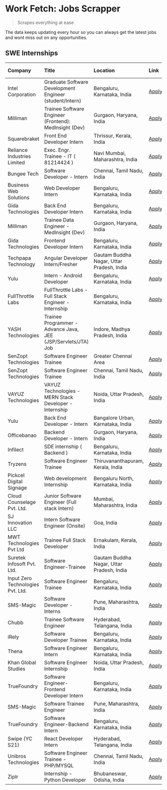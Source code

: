 # Work Fetch: Jobs Scrapper
> Scrapes everything at ease

The data keeps updating every hour so you can always get the latest jobs and wont miss out on any opportunities.

## SWE Internships
<!--START_SECTION:workfetch-->
| Company                           | Title                                                         | Location                                  | Link                                                                                                                                                                                                                                                                          | Date Posted   |
|:----------------------------------|:--------------------------------------------------------------|:------------------------------------------|:------------------------------------------------------------------------------------------------------------------------------------------------------------------------------------------------------------------------------------------------------------------------------|:--------------|
| Intel Corporation                 | Graduate Software Development Engineer (student/Intern)       | Bengaluru, Karnataka, India               | [Apply](https://in.linkedin.com/jobs/view/graduate-software-development-engineer-student-intern-at-intel-corporation-3844158226?position=30&pageNum=0&refId=jmlCWIYYN7HZ9ISaPCWiKA%3D%3D&trackingId=dbN2a6dkk3yVUistlkWWxg%3D%3D&trk=public_jobs_jserp-result_search-card)    | 2024-03-02    |
| Milliman                          | Trainee Software Engineer (Frontend): MedInsight (Dev)        | Gurgaon, Haryana, India                   | [Apply](https://in.linkedin.com/jobs/view/trainee-software-engineer-frontend-medinsight-dev-at-milliman-3792874280?position=5&pageNum=0&refId=jmlCWIYYN7HZ9ISaPCWiKA%3D%3D&trackingId=kT%2Bo3ZdgGLJi5nfiIwjxLg%3D%3D&trk=public_jobs_jserp-result_search-card)                | 2024-03-01    |
| Squarebraket                      | Front End Developer Intern                                    | Thrissur, Kerala, India                   | [Apply](https://in.linkedin.com/jobs/view/front-end-developer-intern-at-squarebraket-3838541191?position=14&pageNum=0&refId=jmlCWIYYN7HZ9ISaPCWiKA%3D%3D&trackingId=ipAQyJT8yq6qs2g0ml7JWg%3D%3D&trk=public_jobs_jserp-result_search-card)                                    | 2024-02-29    |
| Reliance Industries Limited       | Exec. Engr. Trainee - IT ( 81214424 )                         | Navi Mumbai, Maharashtra, India           | [Apply](https://in.linkedin.com/jobs/view/exec-engr-trainee-it-81214424-at-reliance-industries-limited-3842850941?position=58&pageNum=0&refId=jmlCWIYYN7HZ9ISaPCWiKA%3D%3D&trackingId=dWVNYHaHFH7KcpQYQyDlZA%3D%3D&trk=public_jobs_jserp-result_search-card)                  | 2024-02-29    |
| Bungee Tech                       | Software Developer - Intern                                   | Chennai, Tamil Nadu, India                | [Apply](https://in.linkedin.com/jobs/view/software-developer-intern-at-bungee-tech-3842220746?position=49&pageNum=0&refId=jmlCWIYYN7HZ9ISaPCWiKA%3D%3D&trackingId=rq1gcy62qBxA0v%2BPnJWapA%3D%3D&trk=public_jobs_jserp-result_search-card)                                    | 2024-02-28    |
| Business Web Solutions            | Web Developer Intern                                          | Bengaluru, Karnataka, India               | [Apply](https://in.linkedin.com/jobs/view/web-developer-intern-at-business-web-solutions-3839906144?position=16&pageNum=0&refId=jmlCWIYYN7HZ9ISaPCWiKA%3D%3D&trackingId=s%2Feq0Q4gwL1uJzQlNTEHUw%3D%3D&trk=public_jobs_jserp-result_search-card)                              | 2024-02-26    |
| Gida Technologies                 | Back End Developer Intern                                     | Bengaluru, Karnataka, India               | [Apply](https://in.linkedin.com/jobs/view/back-end-developer-intern-at-gida-technologies-3836849295?position=48&pageNum=0&refId=jmlCWIYYN7HZ9ISaPCWiKA%3D%3D&trackingId=Vn282Gs48RakKGOTkT1pmw%3D%3D&trk=public_jobs_jserp-result_search-card)                                | 2024-02-23    |
| Milliman                          | Trainee Data Engineer - MedInsight (Dev)                      | Gurgaon, Haryana, India                   | [Apply](https://in.linkedin.com/jobs/view/trainee-data-engineer-medinsight-dev-at-milliman-3789275187?position=57&pageNum=0&refId=jmlCWIYYN7HZ9ISaPCWiKA%3D%3D&trackingId=JsQ7Ctnl%2F4DCjTktEnST2w%3D%3D&trk=public_jobs_jserp-result_search-card)                            | 2024-02-23    |
| Gida Technologies                 | Frontend Developer Intern                                     | Bengaluru, Karnataka, India               | [Apply](https://in.linkedin.com/jobs/view/frontend-developer-intern-at-gida-technologies-3836040945?position=15&pageNum=0&refId=jmlCWIYYN7HZ9ISaPCWiKA%3D%3D&trackingId=cxnomq0fCH15GVZqVricrQ%3D%3D&trk=public_jobs_jserp-result_search-card)                                | 2024-02-21    |
| Techpapa Technology               | Angular Developer Intern/Fresher                              | Gautam Buddha Nagar, Uttar Pradesh, India | [Apply](https://in.linkedin.com/jobs/view/angular-developer-intern-fresher-at-techpapa-technology-3834305862?position=45&pageNum=0&refId=jmlCWIYYN7HZ9ISaPCWiKA%3D%3D&trackingId=IXt6aYGWUA7akIb9%2F%2BvL%2Bw%3D%3D&trk=public_jobs_jserp-result_search-card)                 | 2024-02-20    |
| Yulu                              | Intern - Android Developer                                    | Bengaluru, Karnataka, India               | [Apply](https://in.linkedin.com/jobs/view/intern-android-developer-at-yulu-3834459982?position=44&pageNum=0&refId=jmlCWIYYN7HZ9ISaPCWiKA%3D%3D&trackingId=eOijeUbBv%2FOLRKddOGUE%2Bg%3D%3D&trk=public_jobs_jserp-result_search-card)                                          | 2024-02-19    |
| FullThrottle Labs                 | FullThrottle Labs - Full Stack Engineer - Internship          | Bengaluru, Karnataka, India               | [Apply](https://in.linkedin.com/jobs/view/fullthrottle-labs-full-stack-engineer-internship-at-fullthrottle-labs-3829636016?position=43&pageNum=0&refId=jmlCWIYYN7HZ9ISaPCWiKA%3D%3D&trackingId=824ioqZazh8rsDNjnifa8Q%3D%3D&trk=public_jobs_jserp-result_search-card)         | 2024-02-17    |
| YASH Technologies                 | Trainee Programmer - Advance Java, JEE (JSP/Servlets/JTA) Job | Indore, Madhya Pradesh, India             | [Apply](https://in.linkedin.com/jobs/view/trainee-programmer-advance-java-jee-jsp-servlets-jta-job-at-yash-technologies-3811759183?position=13&pageNum=0&refId=jmlCWIYYN7HZ9ISaPCWiKA%3D%3D&trackingId=5tahstcglnwa0RygquAFpw%3D%3D&trk=public_jobs_jserp-result_search-card) | 2024-02-13    |
| SenZopt Technologies              | Software Engineer Trainee                                     | Greater Chennai Area                      | [Apply](https://in.linkedin.com/jobs/view/software-engineer-trainee-at-senzopt-technologies-3827688781?position=31&pageNum=0&refId=jmlCWIYYN7HZ9ISaPCWiKA%3D%3D&trackingId=%2FCFI0Nx4BOONAWvYmtZXlA%3D%3D&trk=public_jobs_jserp-result_search-card)                           | 2024-02-12    |
| SenZopt Technologies              | Software Engineer Trainee                                     | Chennai, Tamil Nadu, India                | [Apply](https://in.linkedin.com/jobs/view/software-engineer-trainee-at-senzopt-technologies-3827686880?position=41&pageNum=0&refId=jmlCWIYYN7HZ9ISaPCWiKA%3D%3D&trackingId=dJsBIMapmG1N8IXE246GOA%3D%3D&trk=public_jobs_jserp-result_search-card)                             | 2024-02-12    |
| VAYUZ Technologies                | VAYUZ Technologies - MERN Stack Developer - Internship        | Noida, Uttar Pradesh, India               | [Apply](https://in.linkedin.com/jobs/view/vayuz-technologies-mern-stack-developer-internship-at-vayuz-technologies-3822619356?position=47&pageNum=0&refId=jmlCWIYYN7HZ9ISaPCWiKA%3D%3D&trackingId=8sXvcBTmtbAIuF7f19ZoUg%3D%3D&trk=public_jobs_jserp-result_search-card)      | 2024-02-10    |
| Yulu                              | Back End Developer - Intern                                   | Bangalore Urban, Karnataka, India         | [Apply](https://in.linkedin.com/jobs/view/back-end-developer-intern-at-yulu-3821682220?position=6&pageNum=0&refId=jmlCWIYYN7HZ9ISaPCWiKA%3D%3D&trackingId=J15EBEUNksnMumq2%2FOcvKA%3D%3D&trk=public_jobs_jserp-result_search-card)                                            | 2024-02-04    |
| Officebanao                       | Backend Developer - Intern                                    | Gurgaon, Haryana, India                   | [Apply](https://in.linkedin.com/jobs/view/backend-developer-intern-at-officebanao-3814263731?position=21&pageNum=0&refId=jmlCWIYYN7HZ9ISaPCWiKA%3D%3D&trackingId=K3nFqUqleAhAUusn2z75Jg%3D%3D&trk=public_jobs_jserp-result_search-card)                                       | 2024-01-31    |
| Infilect                          | SDE internship ( Backend )                                    | Bengaluru, Karnataka, India               | [Apply](https://in.linkedin.com/jobs/view/sde-internship-backend-at-infilect-3815120558?position=22&pageNum=0&refId=jmlCWIYYN7HZ9ISaPCWiKA%3D%3D&trackingId=BIYyVnd4k3rb3F0altlW5g%3D%3D&trk=public_jobs_jserp-result_search-card)                                            | 2024-01-25    |
| Tryzens                           | Software Engineer Trainee                                     | Thiruvananthapuram, Kerala, India         | [Apply](https://in.linkedin.com/jobs/view/software-engineer-trainee-at-tryzens-3809363491?position=34&pageNum=0&refId=jmlCWIYYN7HZ9ISaPCWiKA%3D%3D&trackingId=7VTsjkkIy48S3OoMUis7BQ%3D%3D&trk=public_jobs_jserp-result_search-card)                                          | 2024-01-18    |
| Pickcel Digital Signage           | Web development Internship                                    | Bengaluru North, Karnataka, India         | [Apply](https://in.linkedin.com/jobs/view/web-development-internship-at-pickcel-digital-signage-3826062393?position=52&pageNum=0&refId=jmlCWIYYN7HZ9ISaPCWiKA%3D%3D&trackingId=8QL1cXpWOyTTKCQBUGBWYQ%3D%3D&trk=public_jobs_jserp-result_search-card)                         | 2024-01-15    |
| Cloud Counselage Pvt. Ltd.        | Junior Software Engineer (Full stack Intern)                  | Mumbai, Maharashtra, India                | [Apply](https://in.linkedin.com/jobs/view/junior-software-engineer-full-stack-intern-at-cloud-counselage-pvt-ltd-3803132814?position=23&pageNum=0&refId=jmlCWIYYN7HZ9ISaPCWiKA%3D%3D&trackingId=SfMLifZccRC2V2qK2Cg8xg%3D%3D&trk=public_jobs_jserp-result_search-card)        | 2024-01-11    |
| SJ Innovation LLC                 | Intern Software Engineer (Onsite)                             | Goa, India                                | [Apply](https://in.linkedin.com/jobs/view/intern-software-engineer-onsite-at-sj-innovation-llc-3799959011?position=39&pageNum=0&refId=jmlCWIYYN7HZ9ISaPCWiKA%3D%3D&trackingId=f5v85gXPZma6Oc2LS6RidA%3D%3D&trk=public_jobs_jserp-result_search-card)                          | 2024-01-11    |
| MWT Technologies Pvt Ltd          | Trainee Full Stack Developer                                  | Ernakulam, Kerala, India                  | [Apply](https://in.linkedin.com/jobs/view/trainee-full-stack-developer-at-mwt-technologies-pvt-ltd-3800921715?position=3&pageNum=0&refId=jmlCWIYYN7HZ9ISaPCWiKA%3D%3D&trackingId=cmO0beWufqz0iXIUEP148w%3D%3D&trk=public_jobs_jserp-result_search-card)                       | 2024-01-09    |
| Suretek Infosoft Pvt. Ltd.        | Software Engineer-Trainee                                     | Gautam Buddha Nagar, Uttar Pradesh, India | [Apply](https://in.linkedin.com/jobs/view/software-engineer-trainee-at-suretek-infosoft-pvt-ltd-3800934643?position=17&pageNum=0&refId=jmlCWIYYN7HZ9ISaPCWiKA%3D%3D&trackingId=q8I69XSTz1XhmzcXTDjLVQ%3D%3D&trk=public_jobs_jserp-result_search-card)                         | 2024-01-09    |
| Input Zero Technologies Pvt. Ltd. | Software Engineer Trainee                                     | Bengaluru, Karnataka, India               | [Apply](https://in.linkedin.com/jobs/view/software-engineer-trainee-at-input-zero-technologies-pvt-ltd-3800927643?position=29&pageNum=0&refId=jmlCWIYYN7HZ9ISaPCWiKA%3D%3D&trackingId=802ZYjJcKtokWJEFYZLqkQ%3D%3D&trk=public_jobs_jserp-result_search-card)                  | 2024-01-09    |
| SMS-Magic                         | Software Developer -Interns                                   | Pune, Maharashtra, India                  | [Apply](https://in.linkedin.com/jobs/view/software-developer-interns-at-sms-magic-3799485343?position=32&pageNum=0&refId=jmlCWIYYN7HZ9ISaPCWiKA%3D%3D&trackingId=hH9ykJmj979Lr9%2FzE7lHzA%3D%3D&trk=public_jobs_jserp-result_search-card)                                     | 2024-01-05    |
| Chubb                             | Trainee Software Engineer                                     | Hyderabad, Telangana, India               | [Apply](https://in.linkedin.com/jobs/view/trainee-software-engineer-at-chubb-3811550279?position=60&pageNum=0&refId=jmlCWIYYN7HZ9ISaPCWiKA%3D%3D&trackingId=W7s5czaGKaccZwrrSZhMGA%3D%3D&trk=public_jobs_jserp-result_search-card)                                            | 2023-12-28    |
| iRely                             | Software Developer Trainee                                    | Bengaluru, Karnataka, India               | [Apply](https://in.linkedin.com/jobs/view/software-developer-trainee-at-irely-3801577534?position=9&pageNum=0&refId=jmlCWIYYN7HZ9ISaPCWiKA%3D%3D&trackingId=3fcXkbP%2B7NMMzl9aOJshAw%3D%3D&trk=public_jobs_jserp-result_search-card)                                          | 2023-12-22    |
| Thena                             | Software Engineer Intern                                      | Bengaluru, Karnataka, India               | [Apply](https://in.linkedin.com/jobs/view/software-engineer-intern-at-thena-3778731751?position=11&pageNum=0&refId=jmlCWIYYN7HZ9ISaPCWiKA%3D%3D&trackingId=xYs%2FjkvgSU1rQdwvkxfNKQ%3D%3D&trk=public_jobs_jserp-result_search-card)                                           | 2023-12-05    |
| Khan Global Studies               | Software Engineer Internship                                  | Noida, Uttar Pradesh, India               | [Apply](https://in.linkedin.com/jobs/view/software-engineer-internship-at-khan-global-studies-3766942197?position=42&pageNum=0&refId=jmlCWIYYN7HZ9ISaPCWiKA%3D%3D&trackingId=d4je8%2FgfPE%2FANkzYmVpECQ%3D%3D&trk=public_jobs_jserp-result_search-card)                       | 2023-11-27    |
| TrueFoundry                       | Software Engineer- Frontend Developer Intern                  | Bengaluru, Karnataka, India               | [Apply](https://in.linkedin.com/jobs/view/software-engineer-frontend-developer-intern-at-truefoundry-3790095058?position=10&pageNum=0&refId=jmlCWIYYN7HZ9ISaPCWiKA%3D%3D&trackingId=gRo6E3dMOn3JL1FFYcJyeA%3D%3D&trk=public_jobs_jserp-result_search-card)                    | 2023-11-24    |
| SMS-Magic                         | Software Trainee Engineer                                     | Pune, Maharashtra, India                  | [Apply](https://in.linkedin.com/jobs/view/software-trainee-engineer-at-sms-magic-3761409781?position=25&pageNum=0&refId=jmlCWIYYN7HZ9ISaPCWiKA%3D%3D&trackingId=jfQVxi1cPq3XjR4X7biufA%3D%3D&trk=public_jobs_jserp-result_search-card)                                        | 2023-11-16    |
| TrueFoundry                       | Software Engineer-Backend Intern                              | Bengaluru, Karnataka, India               | [Apply](https://in.linkedin.com/jobs/view/software-engineer-backend-intern-at-truefoundry-3779508170?position=28&pageNum=0&refId=jmlCWIYYN7HZ9ISaPCWiKA%3D%3D&trackingId=uTzjGbYvb6vg1WDNAOoDFw%3D%3D&trk=public_jobs_jserp-result_search-card)                               | 2023-11-10    |
| Swipe (YC S21)                    | React Developer Intern                                        | Hyderabad, Telangana, India               | [Apply](https://in.linkedin.com/jobs/view/react-developer-intern-at-swipe-yc-s21-3737600089?position=12&pageNum=0&refId=jmlCWIYYN7HZ9ISaPCWiKA%3D%3D&trackingId=dkDrL47n2rd9gQqKUnHGjw%3D%3D&trk=public_jobs_jserp-result_search-card)                                        | 2023-10-13    |
| Unibros Technologies              | Software Engineer Trainee - PHP/MYSQL                         | Chennai, Tamil Nadu, India                | [Apply](https://in.linkedin.com/jobs/view/software-engineer-trainee-php-mysql-at-unibros-technologies-3656599241?position=35&pageNum=0&refId=jmlCWIYYN7HZ9ISaPCWiKA%3D%3D&trackingId=PPy7HmYOCWH1WtcNtY9rJw%3D%3D&trk=public_jobs_jserp-result_search-card)                   | 2023-06-12    |
| Ziplr                             | Internship - Python Developer                                 | Bhubaneswar, Odisha, India                | [Apply](https://in.linkedin.com/jobs/view/internship-python-developer-at-ziplr-3645677592?position=51&pageNum=0&refId=jmlCWIYYN7HZ9ISaPCWiKA%3D%3D&trackingId=jQeCOkA7y%2Ba8sBFXes8noA%3D%3D&trk=public_jobs_jserp-result_search-card)                                        | 2023-06-02    |
<!--END_SECTION:workfetch-->
